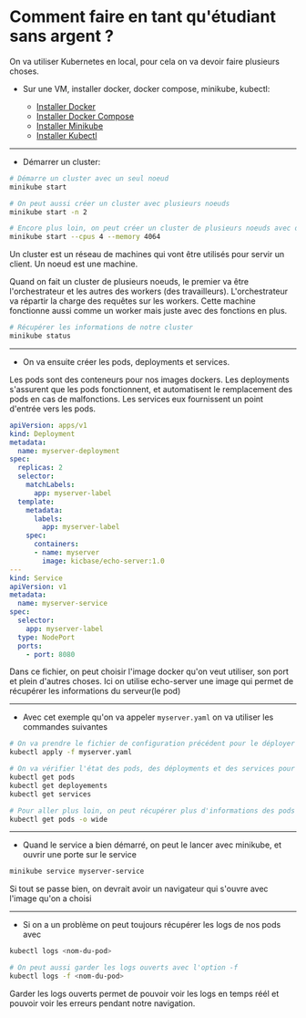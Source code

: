 # Comment faire en tant qu'étudiant sans argent ?

On va utiliser Kubernetes en local, pour cela on va devoir faire plusieurs choses.

- Sur une VM, installer docker, docker compose, minikube, kubectl:

    - [Installer Docker](https://www.digitalocean.com/community/tutorials/how-to-install-and-use-docker-on-ubuntu-22-04)
    - [Installer Docker Compose](https://www.digitalocean.com/community/tutorials/how-to-install-and-use-docker-compose-on-ubuntu-22-04)
    - [Installer Minikube](https://minikube.sigs.k8s.io/docs/start)
    - [Installer Kubectl](https://kubernetes.io/docs/tasks/tools/install-kubectl-linux/)

---

- Démarrer un cluster:

```sh
# Démarre un cluster avec un seul noeud
minikube start

# On peut aussi créer un cluster avec plusieurs noeuds
minikube start -n 2

# Encore plus loin, on peut créer un cluster de plusieurs noeuds avec des ressources cpu et ram définis
minikube start --cpus 4 --memory 4064
```

Un cluster est un réseau de machines qui vont être utilisés pour servir un client.
Un noeud est une machine.

Quand on fait un cluster de plusieurs noeuds, le premier va être l'orchestrateur et les autres des workers (des travailleurs). L'orchestrateur va répartir la charge des requêtes sur les workers. Cette machine fonctionne aussi comme un worker mais juste avec des fonctions en plus.

```sh
# Récupérer les informations de notre cluster
minikube status
```

---

- On va ensuite créer les pods, deployments et services.

Les pods sont des conteneurs pour nos images dockers. Les deployments s'assurent que les pods fonctionnent, et automatisent le remplacement des pods en cas de malfonctions. Les services eux fournissent un point d'entrée vers les pods.

```yaml
apiVersion: apps/v1
kind: Deployment
metadata:
  name: myserver-deployment
spec:
  replicas: 2
  selector:
    matchLabels:
      app: myserver-label
  template:
    metadata:
      labels:
        app: myserver-label
    spec:
      containers:
      - name: myserver
        image: kicbase/echo-server:1.0
---
kind: Service
apiVersion: v1
metadata:
  name: myserver-service
spec:
  selector:
    app: myserver-label
  type: NodePort
  ports:
    - port: 8080
```

Dans ce fichier, on peut choisir l'image docker qu'on veut utiliser, son port et plein d'autres choses. Ici on utilise echo-server une image qui permet de récupérer les informations du serveur(le pod)

---

- Avec cet exemple qu'on va appeler `myserver.yaml` on va utiliser les commandes suivantes

```sh
# On va prendre le fichier de configuration précédent pour le déployer
kubectl apply -f myserver.yaml

# On va vérifier l'état des pods, des déployments et des services pour voir si ils démarrent bien
kubectl get pods
kubectl get deployements
kubectl get services

# Pour aller plus loin, on peut récupérer plus d'informations des pods avec
kubectl get pods -o wide
```

---

- Quand le service a bien démarré, on peut le lancer avec minikube, et ouvrir une porte sur le service

```sh
minikube service myserver-service
```

Si tout se passe bien, on devrait avoir un navigateur qui s'ouvre avec l'image qu'on a choisi

---

- Si on a un problème on peut toujours récupérer les logs de nos pods avec

```sh
kubectl logs <nom-du-pod>

# On peut aussi garder les logs ouverts avec l'option -f
kubectl logs -f <nom-du-pod>
```

Garder les logs ouverts permet de pouvoir voir les logs en temps réél et pouvoir voir les erreurs pendant notre navigation.

